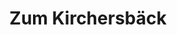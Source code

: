 ---
title: "Zum Kirchersbäck"
url: /waldenburg/zum-kirchersbaeck-am-schneiderlesee/
shop: Bäckerei
---
